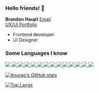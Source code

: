 ### Hello friends! 👋

**Brandon Haupt**
[Email](mailto:haupt.brandon@gmail.com?subjet=hi% "Hello!")</br>
[UX/UI Portfolio](https://www.brandonhaupt.com/)

- Frontend developer </br>
- UI Designer

<div>
    <h3>Some Languages I know</h3>
    <!-- HTML -->
    <a href="#">
    <img src="https://img.shields.io/badge/-HTML5-E34F26?style=flat-square&logo=html5&logoColor=white" /></a>
    <!-- CSS -->
    <a href="#"><img src="https://img.shields.io/badge/-CSS3-1572B6?style=flat-square&logo=css3" />  </a>
    <!-- JS -->
    <a href="#"><img src="https://img.shields.io/badge/-JavaScript-F7DF1E?style=flat-square&logo=javascript&logoColor=black" />  </a>
    <!-- REACT -->
    <a href="#"><img src="https://img.shields.io/badge/-React-61DAFB?style=flat-square&logo=React&logoColor=black" />  </a>
    <!-- React Routers -->
    <a href="#"><img src="https://img.shields.io/badge/-React_Router-CA4245?style=flat-square&for-the-badge&logo=react-router&logoColor=white" />  </a>
    <a href="#"><img src="https://img.shields.io/badge/-Bootstrap-563D7C?style=flat-square&logo=bootstrap" />  </a>
    <a href="#"><img src="https://img.shields.io/badge/-Git-black?style=flat-square&logo=git" />  </a>
    <a href="#"><img src="https://img.shields.io/badge/-Postman-FF6C37?style=flat-square&logo=Postman&logoColor=white" />  </a>
    <a href="#"><img src="https://img.shields.io/badge/-Markdown-000000?style=flat-square&logo=Markdown&logoColor=white" />  </a>
    <a href="#"><img src="https://img.shields.io/badge/-Trello-0079BF?style=flat-square&logo=Trello&logoColor=white" />  </a>
    <a href="#"><img src="https://img.shields.io/badge/-VS_Code-007ACC?style=flat-square&logo=visual-studio-code" />  </a>
    <a href="#"><img src="https://img.shields.io/badge/-Slack-4A154B?style=flat-square&logo=slack" />  </a>
    <a href="#"><img src="https://img.shields.io/badge/-Zoom-2D8CFF?style=flat-square&logo=zoom&logoColor=white" />  </a>
     <a href="#"><img src="https://img.shields.io/badge/-MongoDB-white?style=flat-square&logo=mongodb" />  </a>
</div>

[![Anurag's GitHub stats](https://github-readme-stats.vercel.app/api?username=BrandonHaupt&show_icons=true&theme=synthwave)](https://github.com/anuraghazra/github-readme-stats)

[![Top Langs](https://github-readme-stats.vercel.app/api/top-langs/?username=BrandonHaupt&layout=compact)](https://github.com/anuraghazra/github-readme-stats)
<!--
**BrandonHaupt/BrandonHaupt** is a ✨ _special_ ✨ repository because its `README.md` (this file) appears on your GitHub profile.

Here are some ideas to get you started:

- 🔭 I’m currently working on ...
- 🌱 I’m currently learning ...
- 👯 I’m looking to collaborate on ...
- 🤔 I’m looking for help with ...
- 💬 Ask me about ...
- 📫 How to reach me: ...
- 😄 Pronouns: ...
- ⚡ Fun fact: ...
-->
